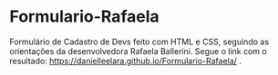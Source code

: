 # Formulario-Rafaela

Formulário de Cadastro de Devs feito com HTML e CSS, seguindo as orientações da desenvolvedora Rafaela Ballerini.
Segue o link com o resultado: https://danielleelara.github.io/Formulario-Rafaela/ .
